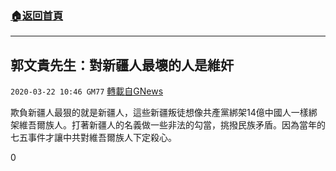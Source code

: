 ###  [:house:返回首頁](https://github.com/ourhimalayas/txt)
---

## 郭文貴先生：對新疆人最壞的人是維奸
`2020-03-22 10:46 GM77` [轉載自GNews](https://gnews.org/zh-hant/148816/)

欺負新疆人最狠的就是新疆人，這些新疆叛徒想像共產黨綁架14億中國人一樣綁架維吾爾族人。打著新疆人的名義做一些非法的勾當，挑撥民族矛盾。因為當年的七五事件才讓中共對維吾爾族人下定殺心。

0

